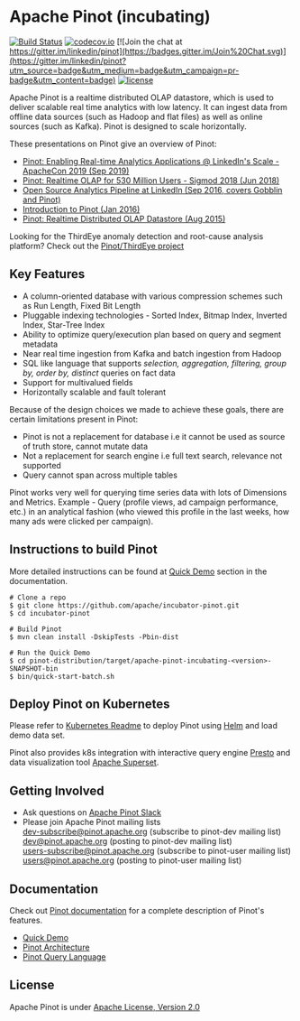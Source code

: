 <!--

    Licensed to the Apache Software Foundation (ASF) under one
    or more contributor license agreements.  See the NOTICE file
    distributed with this work for additional information
    regarding copyright ownership.  The ASF licenses this file
    to you under the Apache License, Version 2.0 (the
    "License"); you may not use this file except in compliance
    with the License.  You may obtain a copy of the License at

      http://www.apache.org/licenses/LICENSE-2.0

    Unless required by applicable law or agreed to in writing,
    software distributed under the License is distributed on an
    "AS IS" BASIS, WITHOUT WARRANTIES OR CONDITIONS OF ANY
    KIND, either express or implied.  See the License for the
    specific language governing permissions and limitations
    under the License.

-->
# Apache Pinot (incubating)

[![Build Status](https://api.travis-ci.org/apache/incubator-pinot.svg?branch=master)](https://travis-ci.org/apache/incubator-pinot) [![codecov.io](https://codecov.io/github/apache/incubator-pinot/branch/master/graph/badge.svg)](https://codecov.io/github/apache/incubator-pinot) [![Join the chat at https://gitter.im/linkedin/pinot](https://badges.gitter.im/Join%20Chat.svg)](https://gitter.im/linkedin/pinot?utm_source=badge&utm_medium=badge&utm_campaign=pr-badge&utm_content=badge) [![license](https://img.shields.io/github/license/apache/pinot.svg)](LICENSE)

Apache Pinot is a realtime distributed OLAP datastore, which is used to deliver scalable real time analytics with low latency. It can ingest data from offline data sources (such as Hadoop and flat files) as well as online sources (such as Kafka). Pinot is designed to scale horizontally.

These presentations on Pinot give an overview of Pinot:

* [Pinot: Enabling Real-time Analytics Applications @ LinkedIn's Scale  - ApacheCon 2019 (Sep 2019)](https://www.slideshare.net/seunghyunlee1460/pinot-enabling-realtime-analytics-applications-linkedins-scale)
* [Pinot: Realtime OLAP for 530 Million Users - Sigmod 2018 (Jun 2018)](http://www.slideshare.net/seunghyunlee1460/pinot-realtime-olap-for-530-million-users-sigmod-2018-107394584)
* [Open Source Analytics Pipeline at LinkedIn (Sep 2016, covers Gobblin and Pinot)](http://www.slideshare.net/IssacBuenrostro/open-source-linkedin-analytics-pipeline-vldb-2016)
* [Introduction to Pinot (Jan 2016)](http://www.slideshare.net/jeanfrancoisim/intro-to-pinot-20160104)
* [Pinot: Realtime Distributed OLAP Datastore (Aug 2015)](http://www.slideshare.net/KishoreGopalakrishna/pinot-realtime-distributed-olap-datastore)

Looking for the ThirdEye anomaly detection and root-cause analysis platform? Check out the [Pinot/ThirdEye project](https://github.com/apache/incubator-pinot/tree/master/thirdeye)

## Key Features

- A column-oriented database with various compression schemes such as Run Length, Fixed Bit Length
- Pluggable indexing technologies - Sorted Index, Bitmap Index, Inverted Index, Star-Tree Index
- Ability to optimize query/execution plan based on query and segment metadata
- Near real time ingestion from Kafka and batch ingestion from Hadoop
- SQL like language that supports _selection, aggregation, filtering, group by, order by, distinct_ queries on fact data
- Support for multivalued fields
- Horizontally scalable and fault tolerant 

Because of the design choices we made to achieve these goals, there are certain limitations present in Pinot:

- Pinot is not a replacement for database i.e it cannot be used as source of truth store, cannot mutate data 
- Not a replacement for search engine i.e full text search, relevance not supported
- Query cannot span across multiple tables

Pinot works very well for querying time series data with lots of Dimensions and Metrics. Example - Query (profile views, ad campaign performance, etc.) in an analytical fashion (who viewed this profile in the last weeks, how many ads were clicked per campaign). 

## Instructions to build Pinot
More detailed instructions can be found at [Quick Demo](https://apache-pinot.gitbook.io/apache-pinot-cookbook/getting-started) section in the documentation.
```
# Clone a repo
$ git clone https://github.com/apache/incubator-pinot.git
$ cd incubator-pinot

# Build Pinot
$ mvn clean install -DskipTests -Pbin-dist

# Run the Quick Demo
$ cd pinot-distribution/target/apache-pinot-incubating-<version>-SNAPSHOT-bin
$ bin/quick-start-batch.sh
```

## Deploy Pinot on Kubernetes
Please refer to [Kubernetes Readme](kubernetes/helm/README.md) to deploy Pinot using [Helm](https://helm.sh/docs/using_helm/#installing-helm) and load demo data set.

Pinot also provides k8s integration with interactive query engine [Presto](kubernetes/helm/presto-coordinator.yaml) and data visualization tool [Apache Superset](kubernetes/helm/superset.yaml).

## Getting Involved
 - Ask questions on [Apache Pinot Slack](https://communityinviter.com/apps/apache-pinot/apache-pinot)
 - Please join Apache Pinot mailing lists  
   dev-subscribe@pinot.apache.org (subscribe to pinot-dev mailing list)  
   dev@pinot.apache.org (posting to pinot-dev mailing list)  
   users-subscribe@pinot.apache.org (subscribe to pinot-user mailing list)  
   users@pinot.apache.org (posting to pinot-user mailing list)

## Documentation
Check out [Pinot documentation](https://apache-pinot.gitbook.io/apache-pinot-cookbook/) for a complete description of Pinot's features.
- [Quick Demo](https://apache-pinot.gitbook.io/apache-pinot-cookbook/getting-started/running-pinot-locally)
- [Pinot Architecture](https://apache-pinot.gitbook.io/apache-pinot-cookbook/concepts/architecture)
- [Pinot Query Language](https://apache-pinot.gitbook.io/apache-pinot-cookbook/pinot-user-guide/pinot-query-language)

## License
Apache Pinot is under [Apache License, Version 2.0](http://www.apache.org/licenses/LICENSE-2.0)
